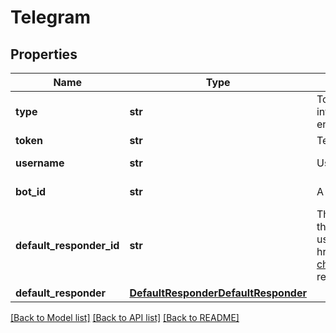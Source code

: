 # Telegram

## Properties
Name | Type | Description | Notes
------------ | ------------- | ------------- | -------------
**type** | **str** | To configure a Telegram integration, acquire the required information from the user and call the Create Integration endpoint.  | [optional] [default to 'telegram']
**token** | **str** | Telegram Bot Token. | 
**username** | **str** | Username of the botId | [optional] [readonly] 
**bot_id** | **str** | A human-friendly name used to identify the integration. | [optional] [readonly] 
**default_responder_id** | **str** | The default responder ID for the integration. This is the ID of the responder that will be used to send messages to the user. For more information, refer to &lt;a href&#x3D;\&quot;https://docs.smooch.io/guide/switchboard/#per-channel-default-responder\&quot;&gt;Per-channel default responder&lt;/a&gt; guide.  | [optional] 
**default_responder** | [**DefaultResponderDefaultResponder**](DefaultResponderDefaultResponder.md) |  | [optional] 

[[Back to Model list]](../README.md#documentation-for-models) [[Back to API list]](../README.md#documentation-for-api-endpoints) [[Back to README]](../README.md)


